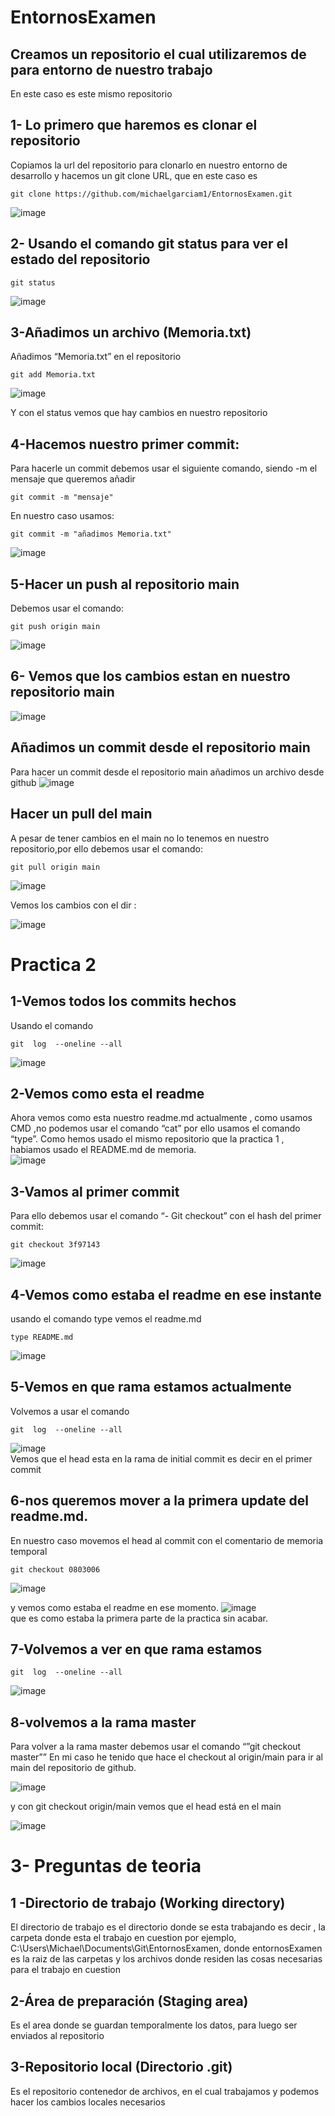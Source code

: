 # EntornosExamen

## Creamos un repositorio el cual utilizaremos de para entorno de nuestro trabajo  

En este caso es este mismo repositorio  

## 1- Lo primero que haremos es clonar el repositorio

Copiamos la url del repositorio para clonarlo en nuestro entorno de desarrollo y hacemos un git clone URL, que en este caso es

~~~
git clone https://github.com/michaelgarciam1/EntornosExamen.git
~~~  
![image](https://user-images.githubusercontent.com/114613053/205109344-d40f121d-27d1-4104-93f6-10ffa8cf70a0.png)

## 2- Usando el comando git status para ver el estado del repositorio  
~~~
git status
~~~  
![image](https://user-images.githubusercontent.com/114613053/205109862-30f27b86-5177-4a12-ab89-e722a7f8b615.png)

## 3-Añadimos un archivo (Memoria.txt)

Añadimos “Memoria.txt” en el repositorio
~~~
git add Memoria.txt
~~~  
![image](https://user-images.githubusercontent.com/114613053/205110542-6ffaf348-5c98-4a8b-84f7-02d6b3e777c7.png)  

Y con el status vemos que hay cambios en nuestro repositorio

## 4-Hacemos nuestro primer commit:
Para hacerle un commit debemos usar el siguiente comando, siendo -m el mensaje que queremos añadir
~~~
git commit -m "mensaje"
~~~  
En nuestro caso usamos:
~~~
git commit -m "añadimos Memoria.txt"
~~~  
![image](https://user-images.githubusercontent.com/114613053/205112025-1c68c0f3-b68a-4233-a06a-832814b5d0da.png)  

## 5-Hacer un push al repositorio main
Debemos usar el comando:
~~~
git push origin main
~~~  
![image](https://user-images.githubusercontent.com/114613053/205112436-17bb0a7a-f88e-498e-a5d6-8308923e5762.png)

## 6- Vemos que los cambios estan en nuestro repositorio main
![image](https://user-images.githubusercontent.com/114613053/205112708-40c31e1f-a9f3-43df-a367-eb4fb5e6efc1.png)

## Añadimos un commit desde el repositorio main
Para hacer un commit desde el repositorio main añadimos un archivo desde github
![image](https://user-images.githubusercontent.com/114613053/205113179-2979fb8a-488c-48cd-a6da-9f14060ed357.png)

## Hacer un pull del main  
A pesar de tener cambios en el main no lo tenemos en nuestro repositorio,por ello debemos usar el comando:  

~~~
git pull origin main
~~~  
![image](https://user-images.githubusercontent.com/114613053/205113951-99132cc7-6d2a-458c-842d-4e0a6710f343.png)  


Vemos los cambios con el dir  :  

![image](https://user-images.githubusercontent.com/114613053/205114109-27db97af-4b04-4e81-b57d-0ac32ea5855a.png)  

# Practica 2

## 1-Vemos todos los commits hechos  

Usando el comando
~~~
git  log  --oneline --all
~~~  
![image](https://user-images.githubusercontent.com/114613053/205116600-6368a07b-008d-4ad1-bd30-b770b6706d84.png)  


## 2-Vemos como esta el readme

Ahora vemos como esta nuestro readme.md actualmente , como usamos CMD ,no
podemos usar el comando “cat” por ello usamos el comando “type”. Como hemos usado el
mismo repositorio que la practica 1 , habiamos usado el README.md de memoria.  
![image](https://user-images.githubusercontent.com/114613053/205116213-d95b677c-5366-4cf5-aa80-7703dbcf425c.png)  

## 3-Vamos al primer commit
Para ello debemos usar el comando “- Git checkout” con el hash del primer commit:
~~~
git checkout 3f97143
~~~
![image](https://user-images.githubusercontent.com/114613053/205116892-a755e9ae-27db-4d31-b3d1-be1b7f16691d.png)

## 4-Vemos como estaba el readme en ese instante

usando el comando type vemos el readme.md
~~~
type README.md
~~~
![image](https://user-images.githubusercontent.com/114613053/205117097-c700cf66-2221-4d74-ab08-1df18d5717d7.png)

## 5-Vemos en que rama estamos actualmente

Volvemos a usar el comando 
~~~
git  log  --oneline --all
~~~  
![image](https://user-images.githubusercontent.com/114613053/205117407-d5739c8d-638d-45a4-be6d-622ed8d4447a.png)  
Vemos que el head esta en la rama de initial commit es decir en el primer commit

## 6-nos queremos mover a la primera update del readme.md.
En nuestro caso movemos el head al commit con el comentario de memoria temporal
~~~
git checkout 0803006
~~~  
![image](https://user-images.githubusercontent.com/114613053/205117944-1ac2b49d-de9b-449b-8507-53102b3fd43d.png)  

y vemos como estaba el readme en ese momento.
![image](https://user-images.githubusercontent.com/114613053/205118223-158c9559-2584-4f93-8b90-62f0ac15ae6d.png)  
que es como estaba la primera parte de la practica sin acabar.


## 7-Volvemos a ver en que rama estamos
~~~
git  log  --oneline --all
~~~
![image](https://user-images.githubusercontent.com/114613053/205118549-df65d009-7de0-4c4e-9fed-94c20d776140.png)

## 8-volvemos a la rama master  
Para volver a la rama master debemos usar el comando “”git checkout master””
En mi caso he tenido que hace el checkout al origin/main para ir al main del repositorio de
github.  

![image](https://user-images.githubusercontent.com/114613053/205118786-6c14e92e-e017-44fb-9149-e15d6bcb07be.png)  

y con git checkout origin/main vemos que el head está en el main  

![image](https://user-images.githubusercontent.com/114613053/205119245-08d26bd2-a52a-4d37-af5a-9764ada26f9c.png)  


# 3- Preguntas de teoria  

## 1 -Directorio de trabajo (Working directory)  
El directorio de trabajo es el directorio donde se esta trabajando es decir , la carpeta donde esta el trabajo en cuestion por ejemplo, C:\Users\Michael\Documents\Git\EntornosExamen, donde entornosExamen es la raiz de las carpetas y los archivos donde residen las cosas necesarias para
el trabajo en cuestion  

## 2-Área de preparación (Staging area)  
Es el area donde se guardan temporalmente los datos, para luego ser enviados al repositorio  

## 3-Repositorio local (Directorio .git)  
Es el repositorio contenedor de archivos, en el cual trabajamos y podemos hacer los cambios locales necesarios

